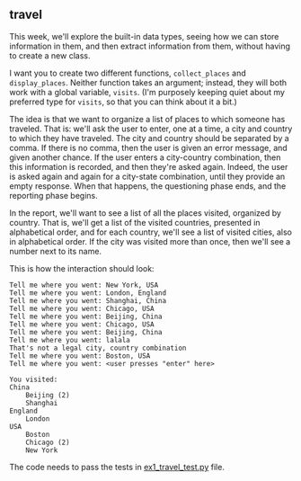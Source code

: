 ## travel

This week, we'll explore the built-in data types, seeing how we can store information in them, and then extract information from them, without having to create a new class.

I want you to create two different functions, `collect_places` and `display_places`.  Neither function takes an argument; instead, they will both work with a global variable, `visits`.  (I'm purposely keeping quiet about my preferred type for `visits`, so that you can think about it a bit.)

The idea is that we want to organize a list of places to which someone has traveled. That is: we'll ask the user to enter, one at a time, a city and country to which they have traveled. The city and country should be separated by a comma. If there is no comma, then the user is given an error message, and given another chance. If the user enters a city-country combination, then this information is recorded, and then they're asked again.  Indeed, the user is asked again and again for a city-state combination, until they provide an empty response. When that happens, the questioning phase ends, and the reporting phase begins.

In the report, we'll want to see a list of all the places visited, organized by country. That is, we'll get a list of the visited countries, presented in alphabetical order, and for each country, we'll see a list of visited cities, also in alphabetical order.  If the city was visited more than once, then we'll see a number next to its name.

This is how the interaction should look:

```
Tell me where you went: New York, USA
Tell me where you went: London, England
Tell me where you went: Shanghai, China
Tell me where you went: Chicago, USA
Tell me where you went: Beijing, China
Tell me where you went: Chicago, USA
Tell me where you went: Beijing, China
Tell me where you went: lalala
That's not a legal city, country combination
Tell me where you went: Boston, USA
Tell me where you went: <user presses "enter" here>

You visited:
China
    Beijing (2)
    Shanghai
England
    London
USA
    Boston
    Chicago (2)
    New York
```

The code needs to pass the tests in [ex1_travel_test.py](ex1_travel_test.py) file.
